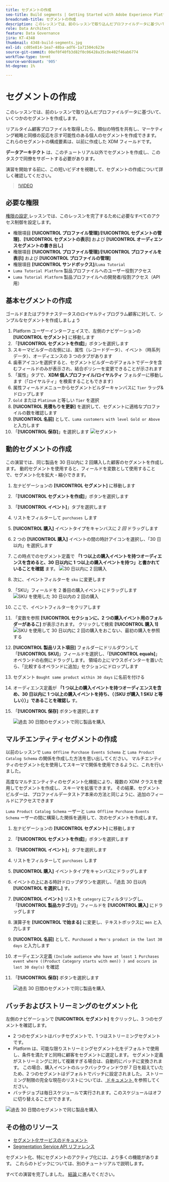 ```yaml
---
title: セグメントの作成
seo-title: Build segments | Getting Started with Adobe Experience Platform for Data Architects and Data Engineers
breadcrumb-title: セグメントの作成
description: このレッスンでは、前のレッスンで取り込んだプロファイルデータに基づいて、いくつかのセグメントを作成します。
role: Data Architect
feature: Data Governance
jira: KT-4348
thumbnail: 4348-build-segments.jpg
exl-id: cd05e814-1ea7-48ba-adf6-1a71504c623e
source-git-commit: 00ef0f40fb3d82f0c06428a35c0e402f46ab6774
workflow-type: tm+mt
source-wordcount: '905'
ht-degree: 1%

---
```


# セグメントの作成

<!-- 30 min-->
このレッスンでは、前のレッスンで取り込んだプロファイルデータに基づいて、いくつかのセグメントを作成します。

リアルタイム顧客プロファイルを取得したら、類似の特性を共有し、マーケティング戦略と同様の反応を示す可能性のある個人のセグメントを作成できます。 これらのセグメントの構成要素は、以前に作成した XDM フィールドです。

**データアーキテクト** は、このチュートリアル以外でセグメントを作成し、このタスクで同僚をサポートする必要があります。

演習を開始する前に、この短いビデオを視聴して、セグメントの作成について詳しく確認してください。
>[!VIDEO](https://video.tv.adobe.com/v/27254?learn=on)


## 必要な権限

[ 権限の設定 ](configure-permissions.md) レッスンでは、このレッスンを完了するために必要なすべてのアクセス制御を設定します。

* 権限項目 **[!UICONTROL プロファイル管理]**/**[!UICONTROL セグメントの管理]**、**[!UICONTROL セグメントの表示]** および **[!UICONTROL オーディエンスセグメントの書き出し]**
* 権限項目 **[!UICONTROL プロファイル管理]**/**[!UICONTROL プロファイルを表示]** および **[!UICONTROL プロファイルの管理]**
* 権限項目 **[!UICONTROL サンドボックス]**/`Luma Tutorial`
* `Luma Tutorial Platform` 製品プロファイルへのユーザー役割アクセス
* `Luma Tutorial Platform` 製品プロファイルへの開発者/役割アクセス（API 用）

## 基本セグメントの作成

ゴールドまたはプラチナステータスのロイヤルティプログラム顧客に対して、シンプルなセグメントを作成しましょう

1. Platform ユーザーインターフェイスで、左側のナビゲーションの **[!UICONTROL セグメント]** に移動します
1. 「**[!UICONTROL セグメントを作成]**」ボタンを選択します
1. スキーマビルダーの左側には、属性（レコードデータ）、イベント（時系列データ）、オーディエンスの 3 つのタブがあります
1. 歯車アイコンを選択すると、セグメントビルダーのデフォルトでデータを含むフィールドのみが表示され、結合ポリシーを変更できることが示されます
1. 「属性」タブで、**XDM 個人プロファイル/ロイヤルティ** フォルダーに移動します（「ロイヤルティ」を検索することもできます）
1. 属性フィールドメニューからセグメントビルダーキャンバスに `Tier` ラッグ&amp;ドロップします
1. `Gold` または `Platinum` と等しい `Tier` を選択
1. **[!UICONTROL 見積もりを更新]** を選択して、セグメントに適格なプロファイルの数を確認します
1. **[!UICONTROL 名前]** として、`Luma customers with level Gold or Above` と入力します
1. 「**[!UICONTROL 保存]**」を選択します
   ![ セグメント ](assets/segment-goldOrAbove.png)

<!--## Build a sequential segment-->

## 動的セグメントの作成

この演習では、同じ製品を 30 日以内に 2 回購入した顧客のセグメントを作成します。 動的セグメントを使用すると、フィールドを変数として使用することで、セグメント化を拡大・縮小できます。

1. 左ナビゲーションの **[!UICONTROL セグメント]** に移動します
1. 「**[!UICONTROL セグメントを作成]**」ボタンを選択します
1. 「**[!UICONTROL イベント]**」タブを選択します
1. リストをフィルターして `purchases` します
1. **[!UICONTROL 購入]** イベントタイプをキャンバスに _2 回_ ドラッグします
1. 2 つの **[!UICONTROL 購入]** イベントの間の時計アイコンを選択し、「30 日以内」を選択します
1. この時点でのセグメント定義で **「1 つ以上の購入イベントを持つオーディエンスを含めると、30 日以内に 1 つ以上の購入イベントを持つ」と書かれていることを確認** ます。
   ![30 日以内に 2 回購入 ](assets/segment-twoPurchases.png)
1. 次に、イベントフィルターを `sku` に変更します
1. 「SKU」フィールドを 2 番目の購入イベントにドラッグします
   ![SKU を使用した 30 日以内の 2 回の購入 ](assets/segment-twoPurchases-addSku.png)
1. ここで、イベントフィルターをクリアします
1. 「変数を参照 **[!UICONTROL セクションに、2 つの購入イベント用のフォルダーがあるこ]** が表示されます。 クリックして検索 **[!UICONTROL 購入 1]**\
   ![SKU を使用して 30 日以内に 2 回の購入をおこない、最初の購入を参照する ](assets/segment-twoPurchases-browsePurchaseOne.png)
1. **[!UICONTROL 製品リスト項目]** フォルダーにドリルダウンして「**[!UICONTROL SKU]**」フィールドを選択し、「**[!UICONTROL equals]**」オペランドの右側にドラッグします。 領域の上にマウスポインターを置いたら、「比較するオペランドに追加」セクションにドロップします
1. セグメント `Bought same product within 30 days` に名前を付ける
1. オーディエンス定義が **「1 つ以上の購入イベントを持つオーディエンスを含め、30 日以内に 1 つ以上の購入イベントを持ち、（（SKU が購入 1 SKU と等しい））」であることを確認し** す。
1. 「**[!UICONTROL 保存]** ボタンを選択します

   ![ 過去 30 日間のセグメントで同じ製品を購入 ](assets/segment-boughtSameProduct.png)

## マルチエンティティセグメントの作成

以前のレッスンで `Luma Offline Purchase Events Schema` と `Luma Product Catalog Schema` の関係を作成した方法を思い出してください。 マルチエンティティのセグメント化を使用してスキーマで関係を使用できるように、これを行いました。

高度なマルチエンティティのセグメント化機能により、複数の XDM クラスを使用してセグメントを作成し、スキーマを拡張できます。 その結果、セグメントビルダーは、プロファイルデータストア本来の方法と同じように、追加のフィールドにアクセスできます

`Luma Product Catalog Schema` ーザーと `Luma Offline Purchase Events Schema` ーザーの間に構築した関係を適用して、次のセグメントを作成します。

1. 左ナビゲーションの **[!UICONTROL セグメント]** に移動します
1. 「**[!UICONTROL セグメントを作成]**」ボタンを選択します
1. 「**[!UICONTROL イベント]**」タブを選択します
1. リストをフィルターして `purchases` します
1. **[!UICONTROL 購入]** イベントタイプをキャンバスにドラッグします
1. イベントの上にある時計ドロップダウンを選択し、「過去 30 日以内 **[!UICONTROL を選択し]** す。
1. **[!UICONTROL イベント]** リストを `category` にフィルタリングし、「**[!UICONTROL 製品カテゴリ]**」フィールドを **[!UICONTROL 購入]** にドラッグします
1. 演算子を **[!UICONTROL で始まる]** に変更し、テキストボックスに `men` と入力します
1. **[!UICONTROL 名前]** として、`Purchased a Men's product in the last 30 days` と入力します
1. オーディエンス定義 `(Include audience who have at least 1 Purchases event where ((Product Category starts with men)) ) and occurs in last 30 day(s)` を確認
1. 「**[!UICONTROL 保存]** ボタンを選択します

   ![ 過去 30 日間のセグメントで同じ製品を購入 ](assets/segment-purchasedMens.png)

## バッチおよびストリーミングのセグメント化

左側のナビゲーションで **[!UICONTROL セグメント]** をクリックし、3 つのセグメントを確認します。

* 2 つのセグメントはバッチセグメントで、1 つはストリーミングセグメントです。
* Platform は、可能な限りストリーミングセグメント化をデフォルトで使用し、条件を満たすと同時に顧客をセグメントに選定します。 セグメント定義がストリーミングに対して複雑すぎる場合は、自動的にバッチに変換されます。 この場合、購入イベントのルックバックウィンドウが 7 日を超えていたため、2 つのセグメントはデフォルトでバッチに設定されました。 ストリーミング制限の完全な現在のリストについては、[ ドキュメント ](https://experienceleague.adobe.com/docs/experience-platform/segmentation/ui/streaming-segmentation.html?lang=ja) を参照してください。
* バッチジョブは毎日スケジュールで実行されます。このスケジュールはオフに切り替えることができます。

![ 過去 30 日間のセグメントで同じ製品を購入 ](assets/segment-review.png)

## その他のリソース

* [ セグメント化サービスのドキュメント ](https://experienceleague.adobe.com/docs/experience-platform/segmentation/home.html?lang=ja)
* [Segmentation Service API リファレンス ](https://www.adobe.io/experience-platform-apis/references/segmentation/)

セグメント化、特にセグメントのアクティブ化には、より多くの機能があります。 これらのトピックについては、別のチュートリアルで説明します。

すべての演習を完了しました。 [ 結論 ](conclusion.md) に進んでください。
